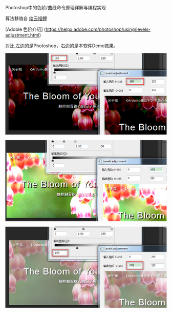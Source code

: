 
Photoshop中的色阶/曲线命令原理详解与编程实现

算法移值自 [绘云描鲤](!http://kuangqi.me/image-processing/implement-level-and-curves-in-photoshop/)


[Adoble 色阶介绍]
(https://helpx.adobe.com/photoshop/using/levels-adjustment.html)


对比,左边的是Photoshop，右边的是本软件Demo效果。

![snatshot1.png](snatshot1.png)


![snatshot2.png](snatshot2.png)


![snatshot3.png](snatshot3.png)